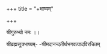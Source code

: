 +++
title = "+भाष्यम्"

+++


श्रीगुरुभ्यो नमः ।।  

श्रीब्रह्मसूत्रभाष्यम्- -श्रीमदानन्दतीर्थभगवत्पादविरचितम्
